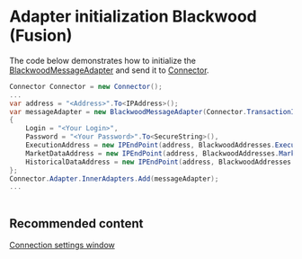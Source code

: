 # Adapter initialization Blackwood (Fusion)

The code below demonstrates how to initialize the [BlackwoodMessageAdapter](xref:StockSharp.Blackwood.BlackwoodMessageAdapter) and send it to [Connector](xref:StockSharp.Algo.Connector).

```cs
Connector Connector = new Connector();				
...				
var address = "<Address>".To<IPAddress>();
var messageAdapter = new BlackwoodMessageAdapter(Connector.TransactionIdGenerator)
{
    Login = "<Your Login>",
    Password = "<Your Password>".To<SecureString>(),
    ExecutionAddress = new IPEndPoint(address, BlackwoodAddresses.ExecutionPort),
    MarketDataAddress = new IPEndPoint(address, BlackwoodAddresses.MarketDataPort),
    HistoricalDataAddress = new IPEndPoint(address, BlackwoodAddresses.HistoricalDataPort)
};
Connector.Adapter.InnerAdapters.Add(messageAdapter);
...	
							
```

## Recommended content

[Connection settings window](API_UI_ConnectorWindow.md)
